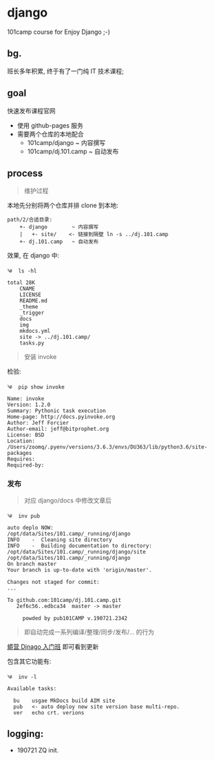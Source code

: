 # django
101camp course for Enjoy Django ;-)

## bg.

班长多年积累, 终于有了一门纯 IT 技术课程;

## goal

快速发布课程官网

- 使用 github-pages 服务
- 需要两个仓库的本地配合
    + 101camp/django        ~ 内容撰写
    + 101camp/dj.101.camp   ~ 自动发布


## process
> 维护过程

本地先分别将两个仓库并排 clone 到本地:

    path/2/合适目录:
        +- django        ~ 内容撰写
        |   +- site/    <- 链接到隔壁 ln -s ../dj.101.camp
        +- dj.101.camp   ~ 自动发布

效果, 在 django 中:

    ༄  ls -hl
    total 28K
        CNAME
        LICENSE
        README.md
        _theme
        _trigger
        docs
        img
        mkdocs.yml
        site -> ../dj.101.camp/
        tasks.py

> 安装 invoke

检验: 

    ༄  pip show invoke
    Name: invoke
    Version: 1.2.0
    Summary: Pythonic task execution
    Home-page: http://docs.pyinvoke.org
    Author: Jeff Forcier
    Author-email: jeff@bitprophet.org
    License: BSD
    Location: /Users/zoomq/.pyenv/versions/3.6.3/envs/DU363/lib/python3.6/site-packages
    Requires:
    Required-by:


### 发布
> 对应 django/docs 中修改文章后


    ༄  inv pub
    auto deplo NOW:
    /opt/data/Sites/101.camp/_running/django
    INFO    -  Cleaning site directory
    INFO    -  Building documentation to directory: /opt/data/Sites/101.camp/_running/django/site
    /opt/data/Sites/101.camp/_running/django
    On branch master
    Your branch is up-to-date with 'origin/master'.

    Changes not staged for commit:
    ...

    To github.com:101camp/dj.101.camp.git
       2ef6c56..edbca34  master -> master

         powded by pub101CAMP v.190721.2342

> 即自动完成一系列编译/整理/同步/发布/... 的行为


[蟒营 Djnago 入门班](http://dj.101.camp/) 即可看到更新

包含其它功能有:

    ༄  inv -l
    Available tasks:

      bu    usgae MkDocs build AIM site
      pub   <- auto deploy new site version base multi-repo.
      ver   echo crt. verions

## logging:

- 190721 ZQ init.
